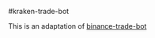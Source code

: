 #kraken-trade-bot

This is an adaptation of [binance-trade-bot](https://github.com/edeng23/binance-trade-bot)
